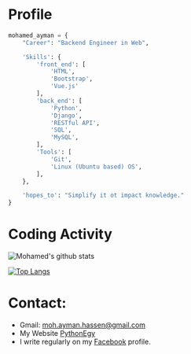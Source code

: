 # Profile

```python
mohamed_ayman = {
    "Career": "Backend Engineer in Web",

    'Skills': {
        'front_end': [
            'HTML',
            'Bootstrap',
            'Vue.js'
        ],
        'back_end': [
            'Python',
            'Django',
            'RESTful API',
            'SQL',
            'MySQL',
        ],
        'Tools': [
            'Git',
            'Linux (Ubuntu based) OS',
        ],
    },

    'hopes_to': "Simplify it ot impact knowledge."
}
```
# Coding Activity


![Mohamed's github stats](https://github-readme-stats.vercel.app/api?username=mohamedayman28&show_icons=true&hide=prs,issues,contribs&show_owner=true&include_all_commits=true&V=2)

[![Top Langs](https://github-readme-stats.vercel.app/api/top-langs/?username=mohamedayman28&langs_count=8)](https://github.com/anuraghazra/github-readme-stats)


# Contact:
* Gmail: moh.ayman.hassen@gmail.com
* My Website [PythonEgy](https://icode.pythonanywhere.com/)
* I write regularly on my [Facebook](https://www.facebook.com/MohamedAymanHassen/) profile.
